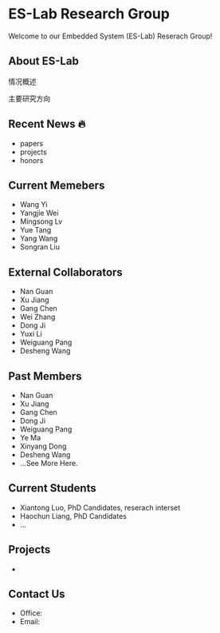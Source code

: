 # ES-Lab Research Group

Welcome to our Embedded System (ES-Lab) Reserach Group!

## About ES-Lab

情况概述

主要研究方向

## Recent News 🔥

- papers
- projects
- honors 

## Current Memebers

- Wang Yi
- Yangjie Wei
- Mingsong Lv
- Yue Tang
- Yang Wang
- Songran Liu

## External Collaborators

- Nan Guan
- Xu Jiang
- Gang Chen
- Wei Zhang
- Dong Ji
- Yuxi Li
- Weiguang Pang
- Desheng Wang

## Past Members

- Nan Guan
- Xu Jiang
- Gang Chen
- Dong Ji
- Weiguang Pang
- Ye Ma
- Xinyang Dong
- Desheng Wang
- ...See More Here.

## Current Students

- Xiantong Luo, PhD Candidates, reserach interset
- Haochun Liang, PhD Candidates
- ...

## Projects

- 

## Contact Us

- Office:
- Email: